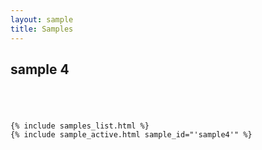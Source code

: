 ```yaml
---
layout: sample
title: Samples
---
```

<div id="wrapper">

<div id="content_area">
<div id="content_body">
<h2>sample 4</h2>
<div align="center" style="padding:20px;">
</div>
</div>
</div>

    {% include samples_list.html %}
    {% include sample_active.html sample_id="'sample4'" %}

</div>
